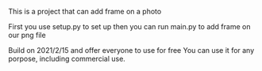 This is a project that can add frame on a photo

First you use setup.py to set up
then you can run main.py to add frame on our png file

Build on 2021/2/15 and offer everyone to use for free
You can use it for any porpose, including commercial use.